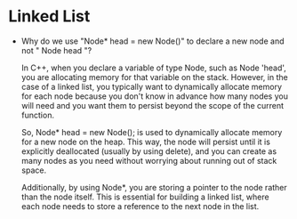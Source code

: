 # Linked List

* Why do we use "Node* head = new Node()" to declare a new node and not " Node head "?
   
    In C++, when you declare a variable of type Node, such as Node 'head', you are allocating memory for that variable on the stack. However, in the case of a linked list, you typically want to dynamically allocate memory for each node because you don't know in advance how many nodes you will need and you want them to persist beyond the scope of the current function.

    So, Node* head = new Node(); is used to dynamically allocate memory for a new node on the heap. This way, the node will persist until it is explicitly deallocated (usually by using delete), and you can create as many nodes as you need without worrying about running out of stack space.

    Additionally, by using Node*, you are storing a pointer to the node rather than the node itself. This is essential for building a linked list, where each node needs to store a reference to the next node in the list. 